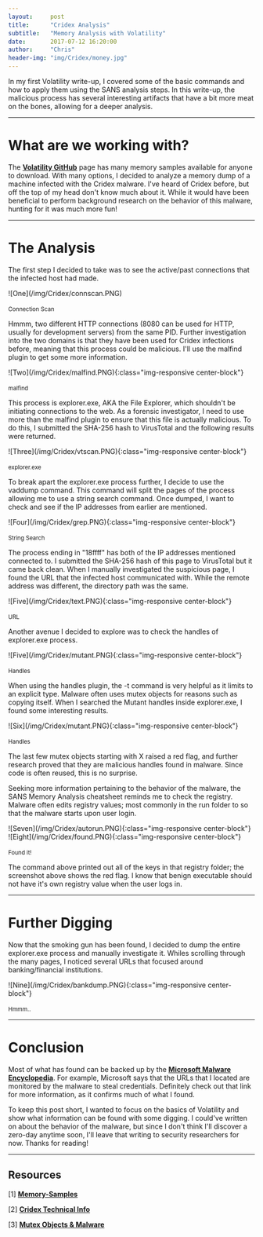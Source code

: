 ```yaml
---
layout:     post
title:      "Cridex Analysis"
subtitle:   "Memory Analysis with Volatility"
date:       2017-07-12 16:20:00
author:     "Chris"
header-img: "img/Cridex/money.jpg"
---
```


<p>In my first Volatility write-up, I covered some of the basic commands and how to apply them using the SANS analysis steps. In this write-up, the malicious process has several interesting artifacts that have a bit more meat on the bones, allowing for a deeper analysis.</p>
<hr>

<h1>What are we working with?</h1>

<p>The <a href="https://github.com/volatilityfoundation/volatility/wiki/Memory-Samples"><b>Volatility GitHub</b></a> page has many memory samples available for anyone to download. With many options, I decided to analyze a memory dump of a machine infected with the Cridex malware. I've heard of Cridex before, but off the top of my head don't know much about it. While it would have been beneficial to perform background research on the behavior of this malware, hunting for it was much more fun!</p>
<hr>

<h1>The Analysis</h1>

<p> The first step I decided to take was to see the active/past connections that the infected host had made.</p>
![One](/img/Cridex/connscan.PNG)
<p class="text-center"><small>Connection Scan</small></p>

<p>Hmmm, two different HTTP connections (8080 can be used for HTTP, usually for development servers) from the same PID. Further investigation into the two domains is that they have been used for Cridex infections before, meaning that this process could be malicious. I'll use the malfind plugin to get some more information.</p>
![Two](/img/Cridex/malfind.PNG){:class="img-responsive center-block"}
<p class="text-center"><small>malfind</small></p>

<p>This process is explorer.exe, AKA the File Explorer, which shouldn't be initiating connections to the web. As a forensic investigator, I need to use more than the malfind plugin to ensure that this file is actually malicious. To do this, I submitted the SHA-256 hash to VirusTotal and the following results were returned.</p>
![Three](/img/Cridex/vtscan.PNG){:class="img-responsive center-block"}
<p class="text-center"><small>explorer.exe</small></p>

<p>To break apart the explorer.exe process further, I decide to use the vaddump command. This command will split the pages of the process allowing me to use a string search command. Once dumped, I want to check and see if the IP addresses from earlier are mentioned.</p>
![Four](/img/Cridex/grep.PNG){:class="img-responsive center-block"}
<p class="text-center"><small>String Search</small></p>

<p>The process ending in "18ffff" has both of the IP addresses mentioned connected to. I submitted the SHA-256 hash of this page to VirusTotal but it came back clean. When I manually investigated the suspicious page, I found the URL that the infected host communicated with. While the remote address was different, the directory path was the same.</p>
![Five](/img/Cridex/text.PNG){:class="img-responsive center-block"}
<p class="text-center"><small>URL</small></p>

<p>Another avenue I decided to explore was to check the handles of explorer.exe process.</p>
![Five](/img/Cridex/mutant.PNG){:class="img-responsive center-block"}
<p class="text-center"><small>Handles</small></p>

<p>When using the handles plugin, the -t command is very helpful as it limits to an explicit type. Malware often uses mutex objects for reasons such as copying itself. When I searched the Mutant handles inside explorer.exe, I found some interesting results.</p>
![Six](/img/Cridex/mutant.PNG){:class="img-responsive center-block"}
<p class="text-center"><small>Handles</small></p>

<p>The last few mutex objects starting with X raised a red flag, and further research proved that they are malicious handles found in malware. Since code is often reused, this is no surprise.</p>
<p>Seeking more information pertaining to the behavior of the malware, the SANS Memory Analysis cheatsheet reminds me to check the registry. Malware often edits registry values; most commonly in the run folder to so that the malware starts upon user login.</p>
![Seven](/img/Cridex/autorun.PNG){:class="img-responsive center-block"}
![Eight](/img/Cridex/found.PNG){:class="img-responsive center-block"}
<p class="text-center"><small>Found it!</small></p>

<p>The command above printed out all of the keys in that registry folder; the screenshot above shows the red flag. I know that benign executable should not have it's own registry value when the user logs in. </p>
<hr>

<h1>Further Digging</h1>
<p>Now that the smoking gun has been found, I decided to dump the entire explorer.exe process and manually investigate it. Whiles scrolling through the many pages, I noticed several URLs that focused around banking/financial institutions.</p>
![Nine](/img/Cridex/bankdump.PNG){:class="img-responsive center-block"}
<p class="text-center"><small>Hmmm..</small></p>
<hr>

<h1>Conclusion</h1>
<p>Most of what has found can be backed up by the <a href="https://www.microsoft.com/en-us/wdsi/threats/malware-encyclopedia-description?Name=Win32%2FCridex"><b>Microsoft Malware Encyclopedia</b></a>. For example, Microsoft says that the URLs that I located are monitored by the malware to steal credentials. Definitely check out that link for more information, as it confirms much of what I found.</p>

<p> To keep this post short, I wanted to focus on the basics of Volatility and show what information can be found with some digging. I could've written on about the behavior of the malware, but since I don't think I'll discover a zero-day anytime soon, I'll leave that writing to security researchers for now. Thanks for reading!</p>
<hr>

<h2>Resources</h2>
<p>[1] <a href="https://github.com/volatilityfoundation/volatility/wiki/Memory-Samples"><b>Memory-Samples</b></a></p>
<p>[2] <a href="https://www.microsoft.com/en-us/wdsi/threats/malware-encyclopedia-description?Name=Win32%2FCridex"><b>Cridex Technical Info</b></a></p>
<p>[3] <a href="https://digital-forensics.sans.org/blog/2012/07/24/mutex-for-malware-discovery-and-iocs/"><b>Mutex Objects & Malware</b></a></p>
